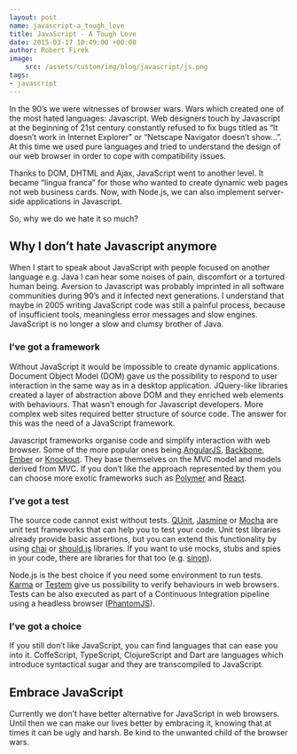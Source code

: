 ```yaml
---
layout: post
name: javascript-a_tough_love
title: JavaScript - A Tough Love
date: 2015-03-17 10:49:00 +00:00
author: Robert Firek
image:
    src: /assets/custom/img/blog/javascript/js.png
tags:
- javascript
---
```


In the 90’s we were witnesses of browser wars. Wars which created one of the most hated languages: Javascript. Web designers touch by Javascript at the beginning of 21st century constantly refused to fix bugs titled as “It doesn’t work in Internet Explorer” or “Netscape Navigator doesn’t show…”. At this time we used pure languages and tried to understand the design of our web browser in order to cope with compatibility issues.

Thanks to DOM, DHTML and Ajax, JavaScript went to another level. It became “lingua franca” for those who wanted to create dynamic web pages not web business cards. Now, with Node.js, we can also implement server-side applications in Javascript.

So, why we do we hate it so much?

## Why I don’t hate Javascript anymore

When I start to speak about JavaScript with people focused on another language e.g. Java I can hear some noises of pain, discomfort or a tortured human being. Aversion to Javascript was probably imprinted in all software communities during 90’s and it infected next generations. I understand that maybe in 2005 writing JavaScript code was still a painful process, because of insufficient tools, meaningless error messages and slow engines. JavaScript is no longer a slow and clumsy brother of Java.

### I’ve got a framework

Without JavaScript it would be impossible to create dynamic applications. Document Object Model (DOM) gave us the possibility to respond to user interaction in the same way as in a desktop application. JQuery-like libraries created a layer of abstraction above DOM and they enriched web elements with behaviours. That wasn’t enough for Javascript developers. More complex web sites required better structure of source code. The answer for this was the need of a JavaScript framework.

Javascript frameworks organise code and simplify interaction with web browser. Some of the more popular ones being [AngularJS](https://angularjs.org/), [Backbone](http://backbonejs.org/), [Ember](http://emberjs.com/) or [Knockout](http://knockoutjs.com/). They base themselves on the MVC model and models derived from MVC. If you don’t like the approach represented by them you can choose more exotic frameworks such as [Polymer](http://www.polymer-project.org) and [React](http://facebook.github.io/react/).

### I’ve got a test

The source code cannot exist without tests. [QUnit](http://qunitjs.com/), [Jasmine](http://jasmine.github.io/) or [Mocha](http://mochajs.org/) are unit test frameworks that can help you to test your code. Unit test libraries already provide basic assertions, but you can extend this functionality by using [chai](http://chaijs.com/) or [should.js](http://shouldjs.github.io/) libraries. If you want to use mocks, stubs and spies in your code, there are libraries for that too (e.g. [sinon](http://sinonjs.org/)).

Node.js is the best choice if you need some environment to run tests. [Karma](http://karma-runner.github.io/) or [Testem](https://github.com/airportyh/testem) give us possibility to verify behaviours in web browsers. Tests can be also executed as part of a Continuous Integration pipeline using a headless browser ([PhantomJS](http://phantomjs.org/)).

### I’ve got a choice

If you still don’t like JavaScript, you can find languages that can ease you into it. CoffeScript, TypeScript, ClojureScript and Dart are languages which introduce syntactical sugar and they are transcompiled to JavaScript.

## Embrace JavaScript

Currently we don’t have better alternative for JavaScript in web browsers. Until then we can make our lives better by embracing it, knowing that at times it can be ugly and harsh. Be kind to the unwanted child of the browser wars.
